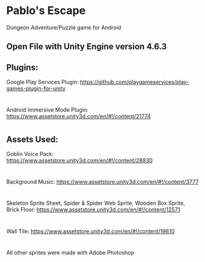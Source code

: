 # Pablo's Escape
Dungeon Adventure/Puzzle game for Android



Open File with Unity Engine version 4.6.3
------

Plugins:
------
Google Play Services Plugin: https://github.com/playgameservices/play-games-plugin-for-unity
#
Android Immersive Mode Plugin: https://www.assetstore.unity3d.com/en/#!/content/21774
#

Assets Used:
------
Goblin Voice Pack:
https://www.assetstore.unity3d.com/en/#!/content/28830
#
Background Music:
https://www.assetstore.unity3d.com/en/#!/content/3777
#
Skeleton Sprite Sheet, Spider & Spider Web Sprite, Wooden Box Sprite, Brick Floor: https://www.assetstore.unity3d.com/en/#!/content/12571
#
Wall Tile: 
https://www.assetstore.unity3d.com/en/#!/content/19610
#
All other sprites were made with Adobe Photoshop
#


